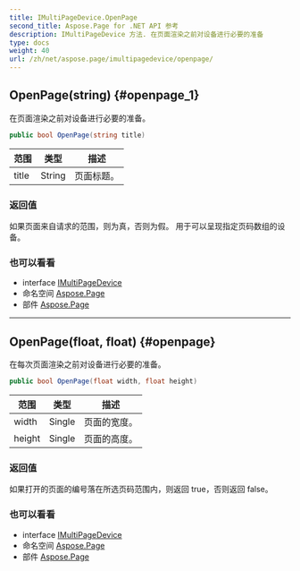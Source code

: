 ```yaml
---
title: IMultiPageDevice.OpenPage
second_title: Aspose.Page for .NET API 参考
description: IMultiPageDevice 方法. 在页面渲染之前对设备进行必要的准备
type: docs
weight: 40
url: /zh/net/aspose.page/imultipagedevice/openpage/
---
```

## OpenPage(string) {#openpage_1}

在页面渲染之前对设备进行必要的准备。

```csharp
public bool OpenPage(string title)
```

| 范围 | 类型 | 描述 |
| --- | --- | --- |
| title | String | 页面标题。 |

### 返回值

如果页面来自请求的范围，则为真，否则为假。 用于可以呈现指定页码数组的设备。

### 也可以看看

* interface [IMultiPageDevice](../)
* 命名空间 [Aspose.Page](../../imultipagedevice/)
* 部件 [Aspose.Page](../../../)

---

## OpenPage(float, float) {#openpage}

在每次页面渲染之前对设备进行必要的准备。

```csharp
public bool OpenPage(float width, float height)
```

| 范围 | 类型 | 描述 |
| --- | --- | --- |
| width | Single | 页面的宽度。 |
| height | Single | 页面的高度。 |

### 返回值

如果打开的页面的编号落在所选页码范围内，则返回 true，否则返回 false。

### 也可以看看

* interface [IMultiPageDevice](../)
* 命名空间 [Aspose.Page](../../imultipagedevice/)
* 部件 [Aspose.Page](../../../)


